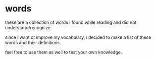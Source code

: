 # words

these are a collection of words i found while reading and did not understand/recognize.

since i want ot improve my vocabulary, i decided to make a list of these words and their definitions.

feel free to use them as well to test your own knowledge.
